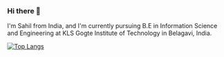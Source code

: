 ### Hi there 👋

I'm Sahil from India, and I'm currently pursuing B.E in Information Science and Engineering at KLS Gogte Institute of Technology in Belagavi, India.

[![Top Langs](https://github-readme-stats.vercel.app/api/top-langs/?username=infinity-926)](https://github.com/anuraghazra/github-readme-stats)
